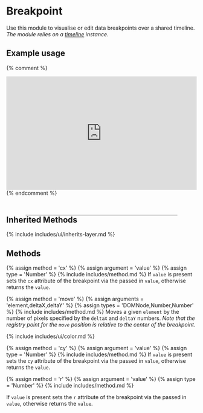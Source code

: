 ---
---

# Breakpoint

Use this module to visualise or edit data breakpoints over a shared timeline.  
_The module relies on a [timeline](#timeline) instance._

## Example usage

{% comment %}
<iframe width="100%" height="300" src="http://jsfiddle.net/oa75a4s0/embedded/result,js,html,css" allowfullscreen="allowfullscreen" frameborder="0"></iframe>
{% endcomment %}
<div id="breakpoint-layer-timeline" style="outline: 1px solid #ababab; width: 400px; margin: 50px auto;"></div>
<script>
  var timeline = wavesUI.timeline;
  var breakpoint = wavesUI.breakpoint;
  var d3 = timeline.d3;

  var data = [
    { cx: 10, cy: 20 },
    { cx: 60, cy: 90 },
    { cx: 110, cy: 30 }, 
    { cx: 170, cy: 4 }
  ];

  // create the graph
  var graph = timeline()
    .width(400)
    .height(120)
    .xDomain([0, 200]);
    
  // create the breakpoint layer
  var breakpointLayer = breakpoint()
    .params({ 
      yDomain: [0, 100], 
      interactions: { editable: true } 
    })
    .data(data);

  // add the breakpoint layer to the timeline
  graph.add(breakpointLayer);
  // draw the timeline
  d3.select('#breakpoint-layer-timeline').call(graph.draw);
</script>

## Inherited Methods

{% include includes/ui/inherits-layer.md %}

## Methods

{% assign method = 'cx' %}
{% assign argument = 'value' %}
{% assign type = 'Number' %}
{% include includes/method.md %}
If `value` is present sets the `cx` attribute of the breakpoint via the passed in `value`, otherwise returns the `value`.  



{% assign method = 'move' %}
{% assign arguments = 'element,deltaX,deltaY' %}
{% assign types = 'DOMNode,Number,Number' %}
{% include includes/method.md %}
Moves a given `element` by the number of pixels specified by the `deltaX` and `deltaY` numbers.
_Note that the registry point for the `move` position is relative to the center of the breakpoint_.


{% include includes/ui/color.md %}


{% assign method = 'cy' %}
{% assign argument = 'value' %}
{% assign type = 'Number' %}
{% include includes/method.md %}
If `value` is present sets the `cy` attribute of the breakpoint via the passed in `value`, otherwise returns the `value`.  


{% assign method = 'r' %}
{% assign argument = 'value' %}
{% assign type = 'Number' %}
{% include includes/method.md %}

If `value` is present sets the `r` attribute of the breakpoint via the passed in `value`, otherwise returns the `value`.  
